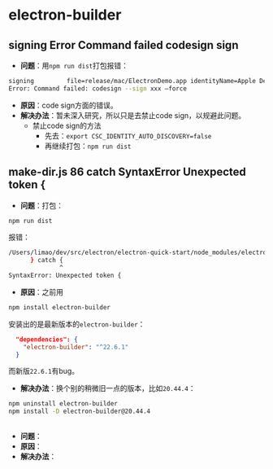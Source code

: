 # electron-builder

## signing Error Command failed codesign sign

* **问题**：用`npm run dist`打包报错：
```bash
signing         file=release/mac/ElectronDemo.app identityName=Apple Development: xxx xx (xxx) identityHash=xxx provisioningProfile=none
Error: Command failed: codesign --sign xxx —force
```
* **原因**：code sign方面的错误。
* **解决办法**：暂未深入研究，所以只是去禁止code sign，以规避此问题。
    * 禁止code sign的方法
      * 先去：`export CSC_IDENTITY_AUTO_DISCOVERY=false`
      * 再继续打包：`npm run dist`

## make-dir.js 86 catch SyntaxError Unexpected token {
* **问题**：打包：
```bash
npm run dist
```
报错：
```bash
/Users/limao/dev/src/electron/electron-quick-start/node_modules/electron-builder/node_modules/fs-extra/lib/mkdirs/make-dir.js:86
      } catch {
              ^
SyntaxError: Unexpected token {
```
* **原因**：之前用 
```bash
npm install electron-builder
```
安装出的是最新版本的`electron-builder`：
```json
  "dependencies": {
    "electron-builder": "^22.6.1"
  }
```
而新版`22.6.1`有bug。

* **解决办法**：换个别的稍微旧一点的版本，比如`20.44.4`：
```bash
npm uninstall electron-builder
npm install -D electron-builder@20.44.4
```

## 
* **问题**：
* **原因**：
* **解决办法**：

